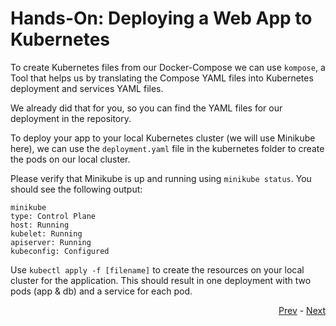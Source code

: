 # Hands-On: Deploying a Web App to Kubernetes

To create Kubernetes files from our Docker-Compose we can use `kompose`, a Tool that helps us by translating the Compose YAML files into Kubernetes deployment and services YAML files.

We already did that for you, so you can find the YAML files for our deployment in the repository.

To deploy your app to your local Kubernetes cluster (we will use Minikube here), we can use the `deployment.yaml` file in the kubernetes folder to create the pods on our local cluster.

Please verify that Minikube is up and running using `minikube status`. You should see the following output:

```
minikube
type: Control Plane
host: Running
kubelet: Running
apiserver: Running
kubeconfig: Configured
```

Use `kubectl apply -f [filename]` to create the resources on your local cluster for the application. This should result in one deployment with two pods (app & db) and a service for each pod.

<div align="right">
   
   [Prev](04_intro-to-deployments.md) - [Next](06_automate-k8s.md)
</div>